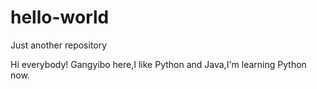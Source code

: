 # hello-world
Just another repository

Hi everybody!
Gangyibo here,I like Python and Java,I'm learning Python now.

